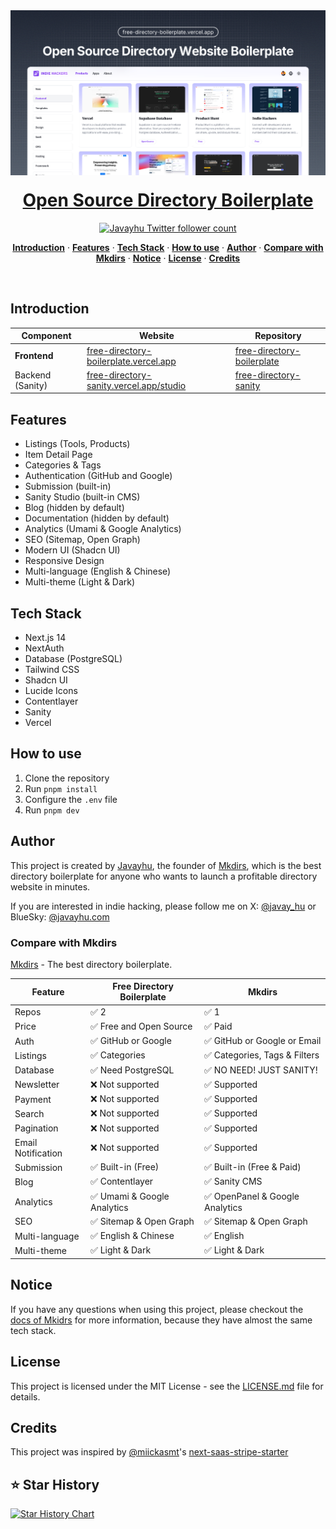 <a href="https://free-directory-boilerplate.vercel.app">
  <img alt="Free Directory Boilerplate" src="images/og.png">
  <h1 align="center" style="margin-top: 20px;">Open Source Directory Boilerplate</h1>
</a>

<p align="center">
  <a href="https://x.com/javay_hu">
    <img src="https://img.shields.io/twitter/follow/miickasmt?style=flat&label=javay_hu&logo=twitter&color=0bf&logoColor=fff" alt="Javayhu Twitter follower count" />
  </a>
</p>

<p align="center">
  <a href="#introduction"><strong>Introduction</strong></a> ·
  <a href="#features"><strong>Features</strong></a> ·
  <a href="#tech-stack"><strong>Tech Stack</strong></a> ·
  <a href="#how-to-use"><strong>How to use</strong></a> ·
  <a href="#author"><strong>Author</strong></a> ·
  <a href="#compare-with-mkdirs"><strong>Compare with Mkdirs</strong></a> ·
  <a href="#notice"><strong>Notice</strong></a> ·
  <a href="#license"><strong>License</strong></a> ·
  <a href="#credits"><strong>Credits</strong></a>
</p>
<br/>

## Introduction

| Component | Website | Repository |
| --------- | ------- | ---------- |
| **Frontend** | [free-directory-boilerplate.vercel.app](https://free-directory-boilerplate.vercel.app) | [free-directory-boilerplate](https://github.com/javayhu/free-directory-boilerplate) |
| Backend (Sanity) | [free-directory-sanity.vercel.app/studio](https://free-directory-sanity.vercel.app/studio) | [free-directory-sanity](https://github.com/javayhu/free-directory-sanity) |

## Features

- Listings (Tools, Products)
- Item Detail Page
- Categories & Tags
- Authentication (GitHub and Google)
- Submission (built-in)
- Sanity Studio (built-in CMS)
- Blog (hidden by default)
- Documentation (hidden by default)
- Analytics (Umami & Google Analytics)
- SEO (Sitemap, Open Graph)
- Modern UI (Shadcn UI)
- Responsive Design
- Multi-language (English & Chinese)
- Multi-theme (Light & Dark)


## Tech Stack

- Next.js 14
- NextAuth
- Database (PostgreSQL)
- Tailwind CSS
- Shadcn UI
- Lucide Icons
- Contentlayer
- Sanity
- Vercel

## How to use

1. Clone the repository
2. Run `pnpm install`
3. Configure the `.env` file
4. Run `pnpm dev`

## Author

This project is created by [Javayhu](https://x.com/javay_hu), the founder of [Mkdirs](https://mkdirs.com), which is the best directory boilerplate for anyone who wants to launch a profitable directory website in minutes.

If you are interested in indie hacking, please follow me on X: [@javay_hu](https://x.com/javay_hu) or BlueSky: [@javayhu.com](https://bsky.app/profile/javayhu.com)

### Compare with Mkdirs

[Mkdirs](https://mkdirs.com) - The best directory boilerplate.

| Feature | Free Directory Boilerplate | Mkdirs |
| ------- | -------------------------- | ------ |
| Repos | ✅ 2 | ✅ 1 |
| Price | ✅ Free and Open Source | ✅ Paid |
| Auth | ✅ GitHub or Google | ✅ GitHub or Google or Email |
| Listings | ✅ Categories | ✅ Categories, Tags & Filters |
| Database | ✅ Need PostgreSQL | ✅ NO NEED! JUST SANITY! |
| Newsletter | ❌ Not supported | ✅ Supported |
| Payment | ❌ Not supported | ✅ Supported |
| Search | ❌ Not supported | ✅ Supported |
| Pagination | ❌ Not supported | ✅ Supported |
| Email Notification | ❌ Not supported | ✅ Supported |
| Submission | ✅ Built-in (Free) | ✅ Built-in (Free & Paid) |
| Blog | ✅ Contentlayer | ✅ Sanity CMS |
| Analytics | ✅ Umami & Google Analytics | ✅ OpenPanel & Google Analytics |
| SEO | ✅ Sitemap & Open Graph | ✅ Sitemap & Open Graph |
| Multi-language | ✅ English & Chinese | ✅ English |
| Multi-theme | ✅ Light & Dark | ✅ Light & Dark |

## Notice

If you have any questions when using this project, please checkout the [docs of Mkidrs](https://docs.mkdirs.com) for more information, because they have almost the same tech stack.

## License

This project is licensed under the MIT License - see the [LICENSE.md](LICENSE.md) file for details.

## Credits

This project was inspired by [@miickasmt](https://twitter.com/miickasmt)'s [next-saas-stripe-starter](https://github.com/mickasmt/next-saas-stripe-starter)
 
## ⭐ Star History

[![Star History Chart](https://api.star-history.com/svg?repos=javayhu/free-directory-boilerplate&type=Date)](https://star-history.com/#javayhu/free-directory-boilerplate&Date)
